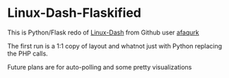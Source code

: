 Linux-Dash-Flaskified 
====

This is Python/Flask redo of [Linux-Dash](https://github.com/afaqurk/linux-dash) from Github user [afaqurk](https://github.com/afaqurk)

The first run is a 1:1 copy of layout and whatnot just with Python replacing the PHP calls. 

Future plans are for auto-polling and some pretty visualizations